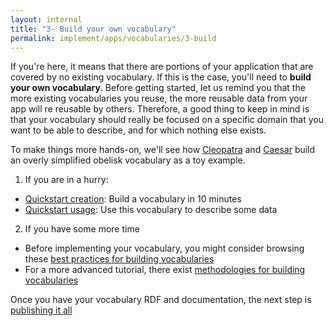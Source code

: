 ```yaml
---
layout: internal
title: "3- Build your own vocabulary"
permalink: implement/apps/vocabularies/3-build
---
```


If you're here, it means that there are portions of your application that are covered by no existing vocabulary. If this is the case, you'll need to __build your own vocabulary__. Before getting started, let us remind you that the more existing vocabularies you reuse, the more reusable data from your app will re reusable by others. Therefore, a good thing to keep in mind is that your vocabulary should really be focused on a specific domain that you want to be able to describe, and for which nothing else exists.

To make things more hands-on, we'll see how [Cleopatra](https://cleopatra.solid.community/profile/card#me) and [Caesar](https://jcaesar.solid.community/profile/card#me) build an overly simplified obelisk vocabulary as a toy example.

1. If you are in a hurry:
- [Quickstart creation](3-1-quickstart-creation): Build a vocabulary in 10 minutes
- [Quickstart usage](3-2-quickstart-usage): Use this vocabulary to describe some data

2. If you have some more time
- Before implementing your vocabulary, you might consider browsing these [best practices for building vocabularies](3-3-building-best-practices)
- For a more advanced tutorial, there exist [methodologies for building vocabularies](3-4-advanced-methodology)

Once you have your vocabulary RDF and documentation, the next step is [publishing it all](4-publish)
